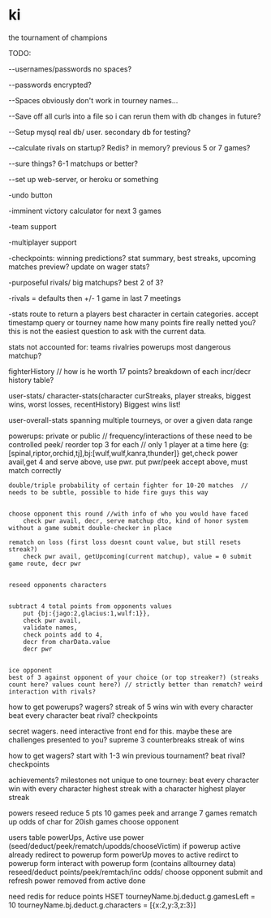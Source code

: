 ki
==

the tournament of champions

TODO: 

--usernames/passwords no spaces?

--passwords encrypted?

--Spaces obviously don't work in tourney names...

--Save off all curls into a file so i can rerun them with db changes in future?
 
--Setup mysql real db/ user. secondary db for testing?

--calculate rivals on startup? Redis? in memory? previous 5 or 7 games?

--sure things? 6-1 matchups or better?

--set up web-server, or heroku or something

-undo button
	
-imminent victory calculator for next 3 games

-team support

-multiplayer support

-checkpoints: winning predictions? stat summary, best streaks, upcoming matches preview? update on wager stats?

-purposeful rivals/ big matchups? best 2 of 3?

-rivals = defaults then +/- 1 game in last 7 meetings

-stats route to return a players best character in certain categories. accept timestamp query or tourney name
	how many points fire really netted you? 
	this is not the easiest question to ask with the current data.

stats not accounted for:
	teams
	rivalries
	powerups
	most dangerous matchup?

fighterHistory // how is he worth 17 points? breakdown of each incr/decr
	history table?

user-stats/ character-stats(character curStreaks, player streaks, biggest wins, worst losses, recentHistory) 
	Biggest wins list!

user-overall-stats
	spanning multiple tourneys, or over a given data range

powerups: private or public // frequency/interactions of these need to be controlled
	peek/ reorder top 3 for each // only 1 player at a time here
		{g:[spinal,riptor,orchid,tj],bj:[wulf,wulf,kanra,thunder]}
		get,check power avail,get 4 and serve above, use pwr. put pwr/peek accept above, must match correctly


	double/triple probability of certain fighter for 10-20 matches  // needs to be subtle, possible to hide fire guys this way


	choose opponent this round //with info of who you would have faced
		check pwr avail, decr, serve matchup dto, kind of honor system without a game submit double-checker in place

	rematch on loss (first loss doesnt count value, but still resets streak?)
		check pwr avail, getUpcoming(current matchup), value = 0 submit game route, decr pwr


	reseed opponents characters


	subtract 4 total points from opponents values
		put {bj:{jago:2,glacius:1,wulf:1}},
		check pwr avail, 
		validate names,
		check points add to 4,
		decr from charData.value
		decr pwr


	ice opponent
	best of 3 against opponent of your choice (or top streaker?) (streaks count here? values count here?) // strictly better than rematch? weird interaction with rivals?

how to get powerups?
	wagers?
	streak of 5 wins
	win with every character
	beat every character
	beat rival?
	checkpoints

secret wagers. need interactive front end for this.
maybe these are challenges presented to you?
	supreme
	3 counterbreaks
	streak of wins

how to get wagers?
	start with 1-3
	win previous tournament?
	beat rival?
	checkpoints

achievements? milestones not unique to one tourney:
	beat every character
	win with every character
	highest streak with a character
	highest player streak

powers
	reseed
	reduce 5 pts 10 games
	peek and arrange 7 games
	rematch
	up odds of char for 20ish games	
	choose opponent

users table powerUps, Active
	use power (seed/deduct/peek/rematch/upodds/chooseVictim)
		if powerup active already redirect to powerup form
		powerUp moves to active
		redirct to powerup form
	interact with powerup form (contains alltourney data)
		reseed/deduct points/peek/remtach/inc odds/ choose opponent
		submit and refresh
		power removed from active
	done

need redis for reduce points
	HSET 
	tourneyName.bj.deduct.g.gamesLeft = 10
	tourneyName.bj.deduct.g.characters = [{x:2,y:3,z:3}]